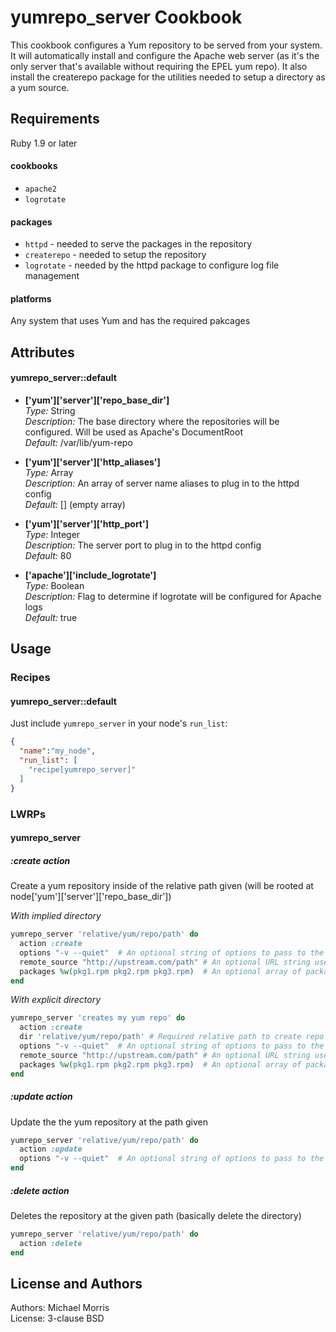 yumrepo_server Cookbook
========================
This cookbook configures a Yum repository to be served from your system. It will automatically install and configure the Apache web server (as it's the only server that's available without requiring the EPEL yum repo).  It also install the createrepo package for the utilities needed to setup a directory as a yum source.

Requirements
------------
Ruby 1.9 or later

#### cookbooks
- `apache2`
- `logrotate`

#### packages
- `httpd` - needed to serve the packages in the repository
- `createrepo` - needed to setup the repository
- `logrotate` - needed by the httpd package to configure log file management

#### platforms
Any system that uses Yum and has the required pakcages

Attributes
----------

#### yumrepo_server::default

*  **['yum']['server']['repo\_base\_dir']**  
    _Type:_ String  
    _Description:_ The base directory where the repositories will be configured.  Will be used as Apache's DocumentRoot  
    _Default:_ /var/lib/yum-repo  

*  **['yum']['server']['http\_aliases']**  
    _Type:_ Array  
    _Description:_ An array of server name aliases to plug in to the httpd config  
    _Default:_ [] (empty array)  

*  **['yum']['server']['http\_port']**  
    _Type:_ Integer  
    _Description:_ The server port to plug in to the httpd config  
    _Default:_ 80  

*  **['apache']['include\_logrotate']**  
    _Type:_ Boolean  
    _Description:_ Flag to determine if logrotate will be configured for Apache logs  
    _Default:_ true

Usage
-----
### Recipes

#### yumrepo_server::default

Just include `yumrepo_server` in your node's `run_list`:

```json
{
  "name":"my_node",
  "run_list": [
    "recipe[yumrepo_server]"
  ]
}
```

### LWRPs

#### yumrepo_server

##### :create action

Create a yum repository inside of the relative path given (will be rooted at node['yum']['server']['repo_base_dir'])

_With implied directory_

```ruby
yumrepo_server 'relative/yum/repo/path' do
  action :create
  options "-v --quiet"  # An optional string of options to pass to the createrepo command
  remote_source "http://upstream.com/path" # An optional URL string used as a base to retrieve packages from
  packages %w(pkg1.rpm pkg2.rpm pkg3.rpm)  # An optional array of package names to be configured in the repo (default is all packages). Required with the :remote_source attribute to specify which packages to retrieve.
end
```

_With explicit directory_

```ruby
yumrepo_server 'creates my yum repo' do
  action :create
  dir 'relative/yum/repo/path' # Required relative path to create repo at (this value will be appended to the value of node['yum']['server']['repo_base_dir'])
  options "-v --quiet"  # An optional string of options to pass to the createrepo command
  remote_source "http://upstream.com/path" # An optional URL string used as a base to retrieve packages from
  packages %w(pkg1.rpm pkg2.rpm pkg3.rpm)  # An optional array of package names to be configured in the repo (default is all packages). Required with the :remote_source attribute to specify which packages to retrieve.
end
```

##### :update action

Update the the yum repository at the path given

```ruby
yumrepo_server 'relative/yum/repo/path' do
  action :update
  options "-v --quiet"  # An optional string of options to pass to the createrepo command
end
```

##### :delete action

Deletes the repository at the given path (basically delete the directory)

```ruby
yumrepo_server 'relative/yum/repo/path' do
  action :delete
end
```

License and Authors
-------------------

Authors: Michael Morris  
License: 3-clause BSD
